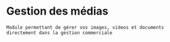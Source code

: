 # Gestion des médias


    Module permettant de gérer vos images, videos et documents
    directement dans la gestion commerciale
  

